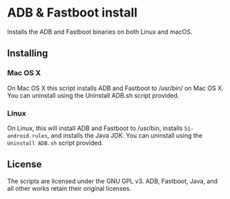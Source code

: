 # ADB & Fastboot install

Installs the ADB and Fastboot binaries on both Linux and macOS.

## Installing

### Mac OS X
On Mac OS X this script installs ADB and Fastboot to /usr/bin/ on Mac OS X.
You can uninstall using the Uninstall ADB.sh script provided.

### Linux
On Linux, this will install ADB and Fastboot to /usr/bin, installs
`51-android.rules`, and installs the Java JDK. You can uninstall using the
`Uninstall ADB.sh` script provided.

## License

The scripts are licensed under the GNU GPL v3. ADB, Fastboot, Java, and all
other works retain their original licenses.
